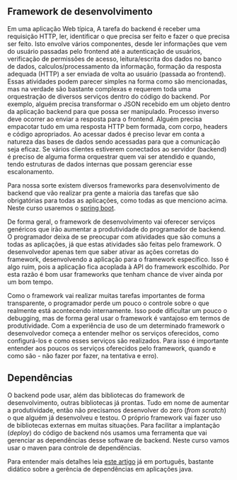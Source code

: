 ## Framework de desenvolvimento

Em uma aplicação Web típica, A tarefa do backend é receber uma requisição HTTP, ler, identificar o que precisa ser feito e fazer o que precisa ser feito. Isto envolve vários componentes, desde ler informações que vem do usuário passadas pelo frontend até a autenticação de usuários, verificação de permissões de acesso, leitura/escrita dos dados no banco de dados, calculos/processamento da informação, formação da resposta adequada (HTTP) a ser enviada de volta ao usuário (passada ao frontend). Essas atividades podem parecer simples na forma como são mencionadas, mas na verdade são bastante complexas e requerem toda uma orquestração de diversos serviços dentro do código do backend. Por exemplo, alguém precisa transformar o JSON recebido em um objeto dentro da aplicação backend para que possa ser manipulado. Processo inverso deve ocorrer ao enviar a resposta para o frontend. Alguém precisa empacotar tudo em uma resposta HTTP bem formada, com corpo, headers e código apropriados. Ao acessar dados é preciso levar em conta a natureza das bases de dados sendo acessadas para que a comunicação seja eficaz. Se vários clientes estiverem conectados ao servidor (backend) é preciso de alguma forma orquestrar quem vai ser atendido e quando, tendo estruturas de dados internas que possam gerenciar esse escalonamento.

Para nossa sorte existem diversos frameworks para desenvolvimento de backend que vão realizar pra gente a maioria das tarefas que são obrigatórias para todas as aplicações, como todas as que menciono acima. Neste curso usaremos o [spring boot](https://spring.io/projects/spring-boot).

De forma geral, o framework de desenvolvimento vai oferecer serviços genéricos que irão aumentar a produtividade do programador de backend. O programador deixa de se preocupar com atividades que são comuns a todas as aplicações, já que estas atividades são feitas pelo framework. O desenvolvedor apenas tem que saber ativar as ações corretas do framework, desenvolvendo a aplicação para o framework específico. Isso é algo ruim, pois a aplicação fica acoplada à API do framework escolhido. Por esta razão é bom usar frameworks que tenham chance de viver ainda por um bom tempo.

Como o framework vai realizar muitas tarefas importantes de forma transparente, o programador perde um pouco o controle sobre o que realmente está acontecendo internamente. Isso pode dificultar um pouco o debugging, mas de forma geral usar o framework é vantajoso em termos de produtividade. Com a experiência de uso de um determinado framework o desenvolvedor começa a entender melhor os serviços oferecidos, como configurá-los e como esses serviços são realizados. Para isso é importante entender aos poucos os serviços oferecidos pelo framework, quando e como são  - não fazer por fazer, na tentativa e erro).

## Dependências 

O backend pode usar, além das bibliotecas do framework de desenvolvimento, outras bibliotecas já prontas. Tudo em nome de aumentar a produtividade, então não precisamos desenvolver do zero (_from scratch_) o que alguém já desenvolveu e testou. O próprio framework vai fazer uso de bibliotecas externas em muitas situações. Para facilitar a implantação (_deploy_) do código de backend nós usamos uma ferramenta que vai gerenciar as dependências desse software de backend. Neste curso vamos usar o  maven para controle de dependências.

Para entender mais detalhes leia [este artigo](https://www.devmedia.com.br/gerenciamento-de-dependencias-no-java/32811) já em português, bastante didático sobre a gerência de dependências em aplicações java.
